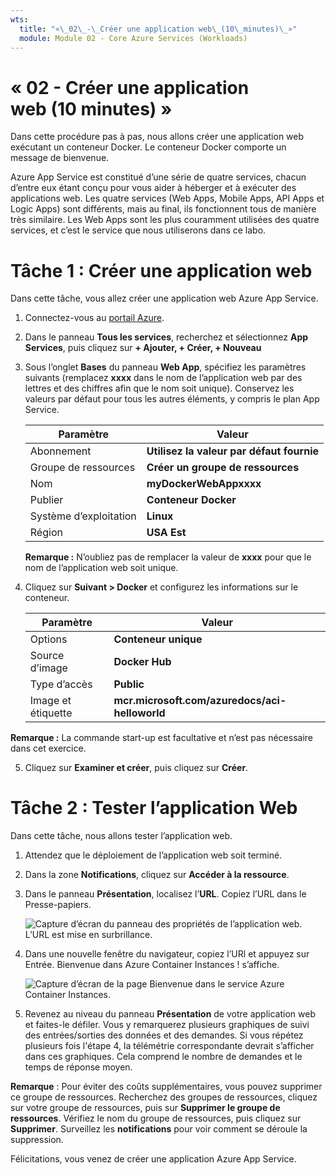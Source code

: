 ```yaml
---
wts:
  title: "«\_02\_-\_Créer une application web\_(10\_minutes)\_»"
  module: Module 02 - Core Azure Services (Workloads)
---
```

# <a name="02---create-a-web-app-10-min"></a>« 02 - Créer une application web (10 minutes) »

Dans cette procédure pas à pas, nous allons créer une application web exécutant un conteneur Docker. Le conteneur Docker comporte un message de bienvenue. 

Azure App Service est constitué d’une série de quatre services, chacun d’entre eux étant conçu pour vous aider à héberger et à exécuter des applications web. Les quatre services (Web Apps, Mobile Apps, API Apps et Logic Apps) sont différents, mais au final, ils fonctionnent tous de manière très similaire. Les Web Apps sont les plus couramment utilisées des quatre services, et c’est le service que nous utiliserons dans ce labo.

# <a name="task-1-create-a-web-app"></a>Tâche 1 : Créer une application web 

Dans cette tâche, vous allez créer une application web Azure App Service. 

1. Connectez-vous au [portail Azure](http://portal.azure.com/). 

2. Dans le panneau **Tous les services**, recherchez et sélectionnez **App Services**, puis cliquez sur **+ Ajouter, + Créer, + Nouveau**

3. Sous l’onglet **Bases** du panneau **Web App**, spécifiez les paramètres suivants (remplacez **xxxx** dans le nom de l’application web par des lettres et des chiffres afin que le nom soit unique). Conservez les valeurs par défaut pour tous les autres éléments, y compris le plan App Service. 

    | Paramètre | Valeur |
    | -- | -- |
    | Abonnement | **Utilisez la valeur par défaut fournie** |
    | Groupe de ressources | **Créer un groupe de ressources**|
    | Nom | **myDockerWebAppxxxx** |
    | Publier | **Conteneur Docker** |
    | Système d’exploitation | **Linux** |
    | Région | **USA Est** |
    
    **Remarque :** N’oubliez pas de remplacer la valeur de **xxxx** pour que le nom de l’application web soit unique.

4. Cliquez sur **Suivant > Docker** et configurez les informations sur le conteneur.  

    | Paramètre | Valeur |
    | -- | -- |
    | Options | **Conteneur unique** |
    | Source d’image | **Docker Hub** |
    | Type d’accès | **Public** |
    | Image et étiquette | **mcr.microsoft.com/azuredocs/aci-helloworld** |
    
 **Remarque :** La commande start-up est facultative et n’est pas nécessaire dans cet exercice.

5. Cliquez sur **Examiner et créer**, puis cliquez sur **Créer**. 

# <a name="task-2-test-the-web-app"></a>Tâche 2 : Tester l’application Web

Dans cette tâche, nous allons tester l’application web.

1. Attendez que le déploiement de l’application web soit terminé.

2. Dans la zone **Notifications**, cliquez sur **Accéder à la ressource**. 

3. Dans le panneau **Présentation**, localisez l’**URL**. Copiez l’URL dans le Presse-papiers.

    ![Capture d’écran du panneau des propriétés de l’application web. L’URL est mise en surbrillance.](../images/0801.png)

4. Dans une nouvelle fenêtre du navigateur, copiez l’URl et appuyez sur Entrée. Bienvenue dans Azure Container Instances ! s’affiche.

    ![Capture d’écran de la page Bienvenue dans le service Azure Container Instances.](../images/0802.png)

5. Revenez au niveau du panneau **Présentation** de votre application web et faites-le défiler. Vous y remarquerez plusieurs graphiques de suivi des entrées/sorties des données et des demandes. Si vous répétez plusieurs fois l'étape 4, la télémétrie correspondante devrait s’afficher dans ces graphiques. Cela comprend le nombre de demandes et le temps de réponse moyen. 

**Remarque** : Pour éviter des coûts supplémentaires, vous pouvez supprimer ce groupe de ressources. Recherchez des groupes de ressources, cliquez sur votre groupe de ressources, puis sur **Supprimer le groupe de ressources**. Vérifiez le nom du groupe de ressources, puis cliquez sur **Supprimer**. Surveillez les **notifications** pour voir comment se déroule la suppression.

Félicitations, vous venez de créer une application Azure App Service.
